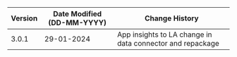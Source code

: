 | **Version** | **Date Modified (DD-MM-YYYY)** | **Change History**                                                        |
|-------------|--------------------------------|---------------------------------------------------------------------------|
| 3.0.1       | 29-01-2024                     | App insights to LA change in data connector and repackage                 |  

